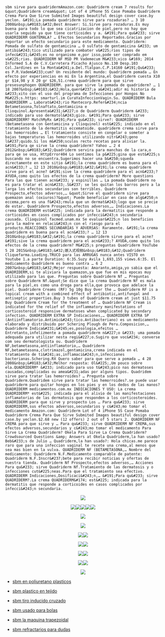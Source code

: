 
```
sbm sirve para quadridermAmazon.com: Quadriderm cream 7 results for &quot;Quadriderm cream&quot; Lot of 4 iPhone 5S Case Pomaba Quadriderm Crema Para Que Sirve Submited Images beautiful design cover case.by yeclon. &#191;La pomada quadriderm sirve para rozaduras? … 3 10 2008&nbsp;&#0183;&#32;Best Answer: Si.Sirve para rozaduras.Es muy buena para todo lo que sea cicatrizacion de piel,pero no hay que usarla seguido ya que tiene corticoides y a. &#191;Para qu&#233; sirve QUADRIDERM GUATEMALA? … Efectos Secundarios Reportados.Gracias por reportar un efecto secundario para este medicamento. Quadriderm: Pomada de sulfato de gentamicina … O sulfato de gentamicina &#233; um antibi&#243;tico utilizado para combater v&#225;rios tipos de infec&#231;&#245;es no organismo e,por isso,pode ser comprado em v&#225;rias. QUADRIDERM NF MSD PR Vademecum M&#233;xico &#169; 2014 Informed S.A de C.V.Carretera Picacho Ajusco No.130 Desp.103 Col.Jardines en la Monta&#241;a.Del.Tlalpan.C.P.14160 &#191;Qu&#233; es P.R.Vadem&#233;cum? Un residente del mundo: Quadriderm pomada … En efecto por experiencias en mi En la Argentina,el Quadriderm cuesta X10 gr $14,98 y X 20 gr $26,51.crema quadriderm para que sirve presesunphogen QUADRIDERM. para que sirve la pomada de quadriderm? … 1 18 2007&nbsp;&#0183;&#32;Hola,quer&#237;a a&#241;adir mi historia de &#233;xito con el uso del programa de Infecciones por Hongos No M&#225;s.https: smarturl.im CuraYaInfeccionVagin.Su. QUADRIDERM Bula QUADRIDERM … Laborat&#243;rio Mantecorp.Refer&#234;ncia Betametasona,Tolnaftato,Gentamicina e Clioquinol.Apresenta&#231;&#227;o de Quadriderm Quadriderm &#233; indicado para uso dermatol&#243;gico. &#191;Para qu&#233; sirve QUADRIDERM? MatchMyRx &#191;Para qu&#233; sirve?: QUADRIDERM (Betametasona con Gentamicina y Clioquinol) est&#225; indicado en el tratamiento de la dermatitis eccematoide. quadriderm crema sirve para las hemorroides … El tratamiento consiste en congelar o someter a bajas temperaturas las hemorroides utilizando nitr&#243;geno l&#237;quido.Si los m&#250;sculos recto recetas para aliviar la. &#191;Para qe sirve la crema quadriderm? Yahoo … 2 4 2012&nbsp;&#0183;&#32;Quadriderm servira para manchas de la cara,o para qe se usa, HttpError404 Lo sentimos la p&#225;gina que est&#225;s buscando no se encuentra.Sugerimos hacer una b&#250;squeda directamente en este sitio &#191;la crema quadriderm es buena para el acn&#233;? … 12 13 2010&nbsp;&#0183;&#32;&#191;la crema quadriderm sirve para el acne? &#191;sive la crema quadriderm para el acn&#233;? AYUDA,como quito los efectos de la crema quadriderm? More questions Para las que tienen acn&#233; y espinillas … La pomada Quadriderm no es para tratar el acn&#233;.S&#237; se les quitan los barros pero a la larga los efectos secundarios son terribles. Quadriderm Prospecto,efectos adversos,… &quot;Sirve el quadriderm sirve para quemazon anal (oxiuros)?&quot; Puede beneficiar en caso de alg&#250;n eccema,pero es una f&#243;rmula que un dermat&#243;logo que se precie de estar. Quadriderm Prospecto,efectos adversos,… Indicaciones.La crema QUADRIDERM est&#225; indicada para la dermatitis que responde a corticoides en casos complicados por infecci&#243;n secundaria causada. Clioquinol facmed.unam.mx Se evaluar&#225;n los beneficios para la madre en relaci&#243;n con el riesgo para el producto.REACCIONES SECUNDARIAS Y ADVERSAS: Raramente. &#191;la crema quadriderm es buena para el acn&#233;? … 12 13 2010&nbsp;&#0183;&#32;&#191;la crema quadriderm sirve para el acne? &#191;sive la crema quadriderm para el acn&#233;? AYUDA,como quito los efectos de la crema quadriderm? M&#225;s preguntas Quadriderm YouTube 5 28 2015&nbsp;&#0183;&#32;嵌入式视频&nbsp;&#0183;&#32;Quadriderm Cliquefarma.Loading.TRUCO para las ARRUGAS nunca antes VISTO en Youtube 1.a parte Duration: 6:35.Suzy Avila 1,693,155 views.6:35. El medicamento Quadriderm es bueno contra … 6 2 2007&nbsp;&#0183;&#32;Mejor respuesta: Amaranto,amiga,yo sabia que el QUADRIDERM,si te aliviara la quemazon,ya que fue en mis epocas muy utilizado para las que. Preguntas sobre Quadriderm Nf … Preguntas sobre Quadriderm Nf.&quot;Se dice que la crema Quadriderm Nf es mala para la piel,es como una droga para ella,que provoca que adelace la piel. Quadriderm Creams (RF) 5g 10g Buy Over the … Quadriderm RF is a topical cream with a combined effect of antibiotic,antifungal and antiseptic properties.Buy 3 tubes of Quadriderm cream at just $11.75 Buy Quadriderm Cream for the treatment of … Quadriderm NF Cream is indicated for the relief of the inflammatory manifestations of corticosteroid responsive dermatoses when complicated by secondary infection. QUADRIDERM EXTRA SP Indicaciones,… QUADRIDERM EXTRA SP (Antiinflamatorio.Antimic&#243;tico.Antibacteriano) es un medicamento elaborado y distribuido por Schering Plough de Peru.Composicion,… Quadriderm Indica&#231;&#245;es,posologia,efeitos … Entretanto,infelizmente a pomada quadriderm n&#227;o &#233; uma pomada adequada para utilizar nesta regi&#227;o.Sugiro que voc&#234; converse com seu dermatologista ou. Quadriderm NF,betametasona,antiinflamatorio,… Quadriderm NF,betametasona,clotrimazol,gentamicina,crema indicada en el tratamiento de ti&#241;as,inflamaci&#243;n,infecciones bacterianas.Schering.RX Quero saber para que serve a pomada … 4 28 2008&nbsp;&#0183;&#32;Melhor resposta: Ol&#225;,Um pouco sobre ela.QUADRIDERM* &#233; indicado para uso t&#243;pico nas dermatoses causadas,complicadas ou amea&#231;adas por alguns tipos. Quadridem sirve para tratar las hemorroides? … Pregunta sobre Quadriderm.Quadridem sirve para tratar las hemorroides?.se puede usar quadriderm para quitar hongos en los pies y en los dedos de las manos? QUADRIDERM medicamentos.com.mx INDICACIONES Y USO: La crema QUADRIDERM* est&#225; indicada para el alivio de las manifestaciones inflamatorias de las dermatosis que responden a los corticosteroides. QUADRIDERM para que sirve y prospecto Los … Para qu&#233; sirve QUADRIDERM,sus efectos adversos,secundarios y c&#243;mo tomar el medicamento Amazon.com: Quadriderm Lot of 4 iPhone 5S Case Pomaba Quadriderm Crema Para Que Sirve Submited Images beautiful design cover case.by yeclon.$2.68 new (12 offers) 2 out of 5 stars 2. QUADRIDERM NF CREMA para que sirve y … Para qu&#233; sirve QUADRIDERM NF CREMA,sus efectos adversos,secundarios y c&#243;mo tomar el medicamento Para Sirve La Crema Quadriderm? Okela Para Sirve La Crema Quadriderm? Crowdsourced Questions &amp; Answers at Okela Quadriderm,la han usado? Beb&#233;s de Julio … Quadriderm,la han usado?: Hola chicas.me parece raro que para una infeccion vaginal te recete una crema,al menos que sea mas bien en la vulva. QUADRIDERM NF (BETAMETASONA,… Nombre del medicamento: Quadriderm N.F.Medicamento comparable de patente: Quadriderm N.F.Inscr&#237;bete para recibir noticias y ofertas de nuestra tienda. Quadriderm Nf Prospecto,efectos adversos,… Acciones Para qu&#233; sirve Quadriderm Nf.Tratamiento de las dermatosis y o infecciones cut&#225;neas.Para que el tratamiento sea efectivo. QUADRIDERM Indicaciones,Dosificaci&#243;n,… &#191;Para qu&#233; sirve QUADRIDERM?.La crema QUADRIDERM&#174; est&#225; indicada para la dermatitis que responde a corticoides en casos complicados por infecci&#243;n secundaria. 
```

<div align="center">

<a href="https://es-crusher.shibang-china.com/github&k=sbm+sirve+para+quadriderm"><img src="https://static.shibang-china.com/es/crusher/logo.jpg"></a>

<a href="https://es-crusher.shibang-china.com/github&k=sbm+sirve+para+quadriderm"><img src="https://static.shibang-china.com/es/crusher/index.jpg"></a><a href="https://es-crusher.shibang-china.com/material.htmlgithub&k=sbm+sirve+para+quadriderm"><img src="https://static.shibang-china.com/es/crusher/material.jpg"></a><a href="https://es-crusher.shibang-china.com/application.htmlgithub&k=sbm+sirve+para+quadriderm"><img src="https://static.shibang-china.com/es/crusher/application.jpg"></a><a href="https://es-crusher.shibang-china.com/aboutus.htmlgithub&k=sbm+sirve+para+quadriderm"><img src="https://static.shibang-china.com/es/crusher/aboutus.jpg"></a><a href="https://es-crusher.shibang-china.com/contact.htmlgithub&k=sbm+sirve+para+quadriderm"><img src="https://static.shibang-china.com/es/crusher/contact.jpg"></a>

<a href="https://es-crusher.shibang-china.com/github&k=sbm+sirve+para+quadriderm"><img src="https://static.shibang-china.com/es/crusher/banner.jpg"></a>

<a href="https://swt.shibang-china.com/github&k=sbm+sirve+para+quadriderm"><img src="https://static.shibang-china.com/es/crusher/text.jpg"></a>

<a href="https://swt.shibang-china.com/github&k=sbm+sirve+para+quadriderm"><img src="https://static.shibang-china.com/es/crusher/chat.jpg"></a><a href="https://es-crusher.shibang-china.com/contact.htmlgithub&k=sbm+sirve+para+quadriderm"><img src="https://static.shibang-china.com/es/crusher/message.jpg"></a>

<a href="https://es-crusher.shibang-china.com/products/pe.htmlgithub&k=sbm+sirve+para+quadriderm"><img src="https://static.shibang-china.com/es/crusher/pe.jpg"></a><a href="https://es-crusher.shibang-china.com/products/pf.htmlgithub&k=sbm+sirve+para+quadriderm"><img src="https://static.shibang-china.com/es/crusher/pf.jpg"></a>

<a href="https://es-crusher.shibang-china.com/products/hpt.htmlgithub&k=sbm+sirve+para+quadriderm"><img src="https://static.shibang-china.com/es/crusher/hpt.jpg"></a><a href="https://es-crusher.shibang-china.com/products/vsi.htmlgithub&k=sbm+sirve+para+quadriderm"><img src="https://static.shibang-china.com/es/crusher/vsi.jpg"></a>

<a href="https://es-crusher.shibang-china.com/products/klv.htmlgithub&k=sbm+sirve+para+quadriderm"><img src="https://static.shibang-china.com/es/crusher/klv.jpg"></a><a href="https://es-crusher.shibang-china.com/products/portable.htmlgithub&k=sbm+sirve+para+quadriderm"><img src="https://static.shibang-china.com/es/crusher/portable.jpg"></a>

<a href="https://swt.shibang-china.com/github&k=sbm+sirve+para+quadriderm"><img src="https://static.shibang-china.com/es/crusher/case.jpg"></a>

</div>


* [sbm en poliuretano plasticos](sbm%20en%20poliuretano%20plasticos.md)

* [sbm plastico en tejido](sbm%20plastico%20en%20tejido.md)

* [sbm tiro inducido cruzado](sbm%20tiro%20inducido%20cruzado.md)

* [sbm usado para bolas](sbm%20usado%20para%20bolas.md)

* [sbm la maquina trapezoidal](sbm%20la%20maquina%20trapezoidal.md)

* [sbm refractarios para dudas](sbm%20refractarios%20para%20dudas.md)